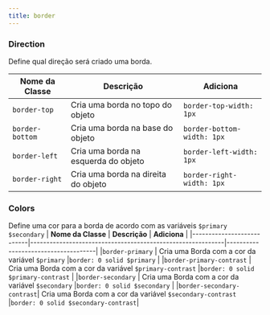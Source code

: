 ```yaml
---
title: border
---
```


### Direction
Define qual direção será criado uma borda.

| **Nome da Classe** |          **Descrição**               |      **Adiciona**        |
|--------------------|--------------------------------------|--------------------------|
|`border-top`        | Cria uma borda no topo do objeto     |`border-top-width: 1px`   |
|`border-bottom`     | Cria uma borda na base do objeto     |`border-bottom-width: 1px`|
|`border-left`       | Cria uma borda na esquerda do objeto |`border-left-width: 1px`  |
|`border-right`      | Cria uma borda na direita do objeto  |`border-right-width: 1px` |

### Colors
Define uma cor para a borda de acordo com as variáveis `$primary` `$secondary`
|     **Nome da Classe**    |                       **Descrição**                        |            **Adiciona**             |
|---------------------------|------------------------------------------------------------|-------------------------------------|
|`border-primary`           | Cria uma Borda com a cor da variável `$primary`            |`border: 0 solid $primary`           |
|`border-primary-contrast`  | Cria uma Borda com a cor da variável `$primary-contrast`   |`border: 0 solid $primary-contrast`  |
|`border-secondary`         | Cria uma Borda com a cor da variável `$secondary`          |`border: 0 solid $secondary`         |
|`border-secondary-contrast`| Cria uma Borda com a cor da variável `$secondary-contrast` |`border: 0 solid $secondary-contrast`|

